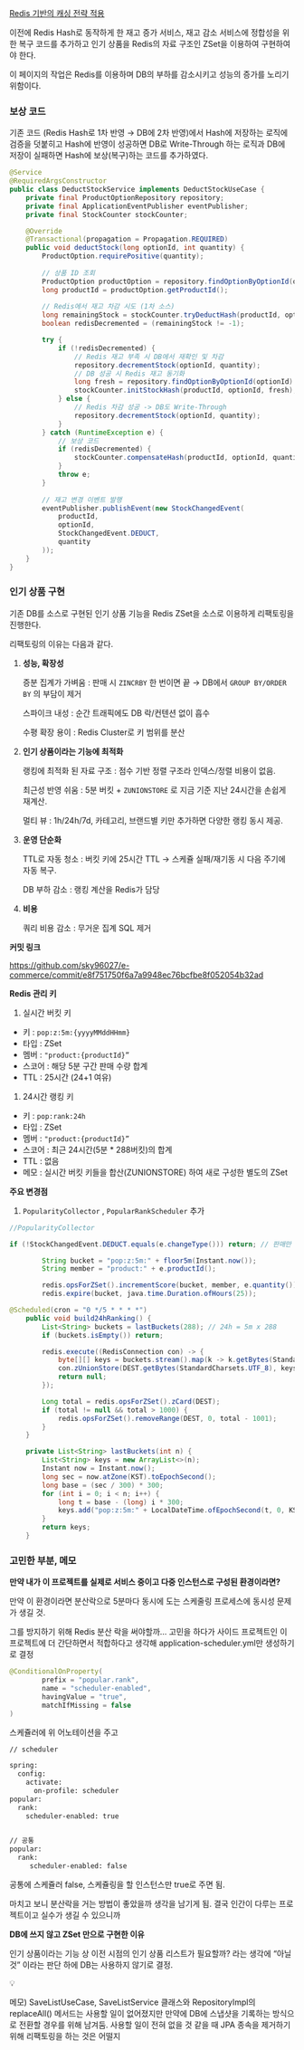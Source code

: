 [Redis 기반의 캐싱 전략 적용](https://www.notion.so/Redis-24a13a3e1bfc80db8140e507c89754c1?pvs=21)

이전에 Redis Hash로 동작하게 한 재고 증가 서비스, 재고 감소 서비스에 정합성을 위한 복구 코드를 추가하고 인기 상품을 Redis의 자료 구조인 ZSet을 이용하여 구현하여야 한다.

이 페이지의 작업은 Redis를 이용하며 DB의 부하를 감소시키고 성능의 증가를 노리기 위함이다.

### 보상 코드

기존 코드 (Redis Hash로 1차 반영 → DB에 2차 반영)에서 Hash에 저장하는 로직에 검증을 덧붙히고 Hash에 반영이 성공하면 DB로 Write-Through 하는 로직과 DB에 저장이 실패하면 Hash에 보상(복구)하는 코드를 추가하였다.

```java
@Service
@RequiredArgsConstructor
public class DeductStockService implements DeductStockUseCase {
    private final ProductOptionRepository repository;
    private final ApplicationEventPublisher eventPublisher;
    private final StockCounter stockCounter; 

    @Override
    @Transactional(propagation = Propagation.REQUIRED)
    public void deductStock(long optionId, int quantity) {
        ProductOption.requirePositive(quantity);
        
        // 상품 ID 조회
        ProductOption productOption = repository.findOptionByOptionId(optionId);
        long productId = productOption.getProductId();
        
        // Redis에서 재고 차감 시도 (1차 소스)
        long remainingStock = stockCounter.tryDeductHash(productId, optionId, quantity);
        boolean redisDecremented = (remainingStock != -1);

        try {
            if (!redisDecremented) {
                // Redis 재고 부족 시 DB에서 재확인 및 차감
                repository.decrementStock(optionId, quantity);
                // DB 성공 시 Redis 재고 동기화
                long fresh = repository.findOptionByOptionId(optionId).getStock();
                stockCounter.initStockHash(productId, optionId, fresh);
            } else {
                // Redis 차감 성공 -> DB도 Write-Through
                repository.decrementStock(optionId, quantity);
            }
        } catch (RuntimeException e) {
            // 보상 코드
            if (redisDecremented) {
                stockCounter.compensateHash(productId, optionId, quantity);
            }
            throw e;
        }
        
        // 재고 변경 이벤트 발행
        eventPublisher.publishEvent(new StockChangedEvent(
            productId, 
            optionId, 
            StockChangedEvent.DEDUCT, 
            quantity
        ));
    }
}
```

### 인기 상품 구현

기존 DB를 소스로 구현된 인기 상품 기능을 Redis ZSet을 소스로 이용하게 리팩토링을 진행한다.

리팩토링의 이유는 다음과 같다.

1. **성능, 확장성**

   증분 집계가 가벼움 : 판매 시 `ZINCRBY` 한 번이면 끝 → DB에서 `GROUP BY/ORDER BY` 의 부담이 제거

   스파이크 내성 : 순간 트래픽에도 DB 락/컨텐션 없이 흡수

   수평 확장 용이 : Redis Cluster로 키 범위를 분산

2. **인기 상품이라는 기능에 최적화**

   랭킹에 최적화 된 자료 구조 : 점수 기반 정렬 구조라 인덱스/정렬 비용이 없음.

   최근성 반영 쉬움 : 5분 버킷 + `ZUNIONSTORE` 로 지금 기준 지난 24시간을 손쉽게 재계산.

   멀티 뷰 : 1h/24h/7d, 카테고리, 브랜드별 키만 추가하면 다양한 랭킹 동시 제공.

3. **운영 단순화**

   TTL로 자동 청소 : 버킷 키에 25시간 TTL → 스케쥴 실패/재기동 시 다음 주기에 자동 복구.

   DB 부하 감소 : 랭킹 계산을 Redis가 담당


1. **비용**

   쿼리 비용 감소 : 무거운 집계 SQL 제거


**커밋 링크**

https://github.com/sky96027/e-commerce/commit/e8f751750f6a7a9948ec76bcfbe8f052054b32ad

**Redis 관리 키**

1. 실시간 버킷 키
- 키 : `pop:z:5m:{yyyyMMddHHmm}`
- 타입 : ZSet
- 멤버 : `"product:{productId}”`
- 스코어 : 해당 5분 구간 판매 수량 합계
- TTL : 25시간 (24+1 여유)

1. 24시간 랭킹 키
- 키 : `pop:rank:24h`
- 타입 : ZSet
- 멤버 : `"product:{productId}”`
- 스코어 : 최근 24시간(5분 * 288버킷)의 합계
- TTL : 없음
- 메모 : 실시간 버킷 키들을 합산(ZUNIONSTORE) 하여 새로 구성한 별도의 ZSet

**주요 변경점**

1. `PopularityCollector` , `PopularRankScheduler`  추가

```java
//PopularityCollector 

if (!StockChangedEvent.DEDUCT.equals(e.changeType())) return; // 판매만 집계

        String bucket = "pop:z:5m:" + floor5m(Instant.now());
        String member = "product:" + e.productId();

        redis.opsForZSet().incrementScore(bucket, member, e.quantity());
        redis.expire(bucket, java.time.Duration.ofHours(25));
```

```java
@Scheduled(cron = "0 */5 * * * *")
    public void build24hRanking() {
        List<String> buckets = lastBuckets(288); // 24h = 5m x 288
        if (buckets.isEmpty()) return;

        redis.execute((RedisConnection con) -> {
            byte[][] keys = buckets.stream().map(k -> k.getBytes(StandardCharsets.UTF_8)).toArray(byte[][]::new);
            con.zUnionStore(DEST.getBytes(StandardCharsets.UTF_8), keys);
            return null;
        });

        Long total = redis.opsForZSet().zCard(DEST);
        if (total != null && total > 1000) {
            redis.opsForZSet().removeRange(DEST, 0, total - 1001);
        }
    }

    private List<String> lastBuckets(int n) {
        List<String> keys = new ArrayList<>(n);
        Instant now = Instant.now();
        long sec = now.atZone(KST).toEpochSecond();
        long base = (sec / 300) * 300;
        for (int i = 0; i < n; i++) {
            long t = base - (long) i * 300;
            keys.add("pop:z:5m:" + LocalDateTime.ofEpochSecond(t, 0, KST.getRules().getOffset(now)).format(F));
        }
        return keys;
    }
```

### 고민한 부분, 메모

**만약 내가 이 프로젝트를 실제로 서비스 중이고 다중 인스턴스로 구성된 환경이라면?**

만약 이 환경이라면 분산락으로 5분마다 동시에 도는 스케줄링 프로세스에 동시성 문제가 생길 것.

그를 방지하기 위해 Redis 분산 락을 써야할까…
고민을 하다가 사이드 프로젝트인 이 프로젝트에 더 간단하면서 적합하다고 생각해 application-scheduler.yml만 생성하기로 결정

```java
@ConditionalOnProperty(
        prefix = "popular.rank",
        name = "scheduler-enabled",
        havingValue = "true",
        matchIfMissing = false
)
```

스케쥴러에 위 어노테이션을 주고

```markdown
// scheduler

spring:
  config:
    activate:
      on-profile: scheduler
popular:
  rank:
    scheduler-enabled: true
    

// 공통
popular:
  rank:
     scheduler-enabled: false
```

공통에 스케쥴러 false, 스케쥴링을 할 인스턴스만 true로 주면 됨.

마치고 보니 분산락을 거는 방법이 좋았을까 생각을 남기게 됨. 결국 인간이 다루는 프로젝트이고 실수가 생길 수 있으니까

**DB에 쓰지 않고 ZSet 만으로 구현한 이유**

인기 상품이라는 기능 상 이전 시점의 인기 상품 리스트가 필요할까? 라는 생각에 “아닐 것” 이라는 판단 하에 DB는 사용하지 않기로 결정.

<aside>
💡

메모) SaveListUseCase, SaveListService 클래스와 RepositoryImpl의 replaceAll() 메서드는 사용할 일이 없어졌지만 만약에 DB에 스냅샷을 기록하는 방식으로 전환할 경우를 위해 남겨둠. 사용할 일이 전혀 없을 것 같을 때 JPA 종속을 제거하기 위해 리팩토링을 하는 것은 어떨지

</aside>